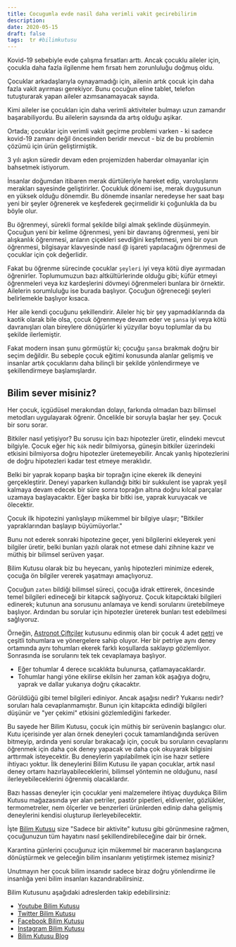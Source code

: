 ```yaml
---
title: Cocugumla evde nasil daha verimli vakit gecirebilirim
description:
date: 2020-05-15 
draft: false
tags:  tr #bilimkutusu
---
```



Kovid-19 sebebiyle evde çalışma fırsatları arttı. Ancak çocuklu aileler için, çocukla daha fazla ilgilenme hem fırsatı hem zorunluluğu doğmuş oldu.

Çocuklar arkadaşlarıyla oynayamadığı için, ailenin artık çocuk için daha fazla vakit ayırması gerekiyor. Bunu çocuğun eline tablet, telefon tutuşturarak yapan aileler azımsanamayacak sayıda. 
<!--more-->
Kimi aileler ise çocukları için daha verimli aktiviteler bulmayı uzun zamandır başarabiliyordu. Bu ailelerin sayısında da artış olduğu aşikar. 

Ortada; çocuklar için verimli vakit geçirme problemi varken - ki sadece kovid-19 zamanı değil öncesinden beridir mevcut - biz de bu problemin çözümü için ürün geliştirmiştik.

3 yılı aşkın süredir devam eden projemizden haberdar olmayanlar için bahsetmek istiyorum.

İnsanlar doğumdan itibaren merak dürtüleriyle hareket edip, varoluşlarını merakları sayesinde geliştirirler. Çocukluk dönemi ise, merak duygusunun en yüksek olduğu dönemdir. Bu dönemde insanlar neredeyse her saat başı yeni bir şeyler öğrenerek ve keşfederek geçirmelidir ki çoğunlukla da bu böyle olur.

Bu öğrenmeyi, sürekli formal şekilde bilgi almak şeklinde düşünmeyin. Çocuğun yeni bir kelime öğrenmesi, yeni bir davranış öğrenmesi, yeni bir alışkanlık öğrenmesi, arıların çiçekleri sevdiğini keşfetmesi, yeni bir oyun öğrenmesi, bilgisayar klavyesinde nasıl @ işareti yapılacağını öğrenmesi de çocuklar için çok değerlidir.

Fakat bu öğrenme sürecinde çocuklar `şeyleri` iyi veya kötü diye ayırmadan öğrenirler. Toplumumuzun bazı altkültürlerinde olduğu gibi; küfür etmeyi öğrenmeleri veya kız kardeşlerini dövmeyi öğrenmeleri bunlara bir örnektir. Ailelerin sorumluluğu ise burada başlıyor. Çocuğun öğreneceği şeyleri belirlemekle başlıyor kısaca.

Her aile kendi çocuğunu şekillendirir. Aileler hiç bir şey yapmadıklarında da kaotik olarak bile olsa, çocuk öğrenmeye devam eder ve `şansa` iyi veya kötü davranışları olan bireylere dönüşürler ki yüzyıllar boyu toplumlar da bu şekilde ilerlemiştir.

Fakat modern insan şunu görmüştür ki; çocuğu `şansa` bırakmak doğru bir seçim değildir. Bu sebeple çocuk eğitimi konusunda alanlar gelişmiş ve insanlar artık çocuklarını daha bilinçli bir şekilde yönlendirmeye ve şekillendirmeye başlamışlardır. 

## Bilim sever misiniz?

Her çocuk, içgüdüsel merakından dolayı, farkında olmadan bazı bilimsel metodları uygulayarak öğrenir. Öncelikle bir soruyla başlar her şey. Çocuk bir soru sorar. 

Bitkiler nasıl yetişiyor?
Bu sorusu için bazı hipotezler üretir, elindeki mevcut bilgiyle. Çocuk eğer hiç `kök` nedir bilmiyorsa, güneşin bitkiler üzerindeki etkisini bilmiyorsa doğru hipotezler üretemeyebilir. Ancak yanlış hipotezlerini de doğru hipotezleri kadar test etmeye meraklıdır.

Belki bir yaprak koparıp başka bir toprağın içine ekerek ilk deneyini gerçekleştirir. Deneyi yaparken kullandığı bitki bir sukkulent ise yaprak yeşil kalmaya devam edecek bir süre sonra toprağın altına doğru kılcal parçalar uzamaya  başlayacaktır. Eğer başka bir bitki ise, yaprak kuruyacak ve ölecektir.

Çocuk ilk hipotezini yanlışlayıp mükemmel bir bilgiye ulaşır; "Bitkiler yapraklarından başlayıp büyümüyorlar."

Bunu not ederek sonraki hipotezine geçer, yeni bilgilerini ekleyerek yeni bilgiler üretir, belki bunları yazılı olarak not etmese dahi zihnine kazır ve müthiş bir bilimsel serüven yaşar. 

Bilim Kutusu olarak biz bu heyecanı, yanlış hipotezleri minimize ederek, çocuğa ön bilgiler vererek yaşatmayı amaçlıyoruz.

Çocuğun `zaten` bildiği bilimsel süreci, çocuğa idrak ettirerek, öncesinde temel bilgileri edineceği bir kitapcık sağlıyoruz. Çocuk kitapcıktaki bilgileri edinerek; kutunun ana sorusunu anlamaya ve kendi sorularını üretebilmeye başlıyor. Ardından bu sorular için hipotezler üreterek bunları test edebilmesi sağlıyoruz.

Örneğin, [Astronot Çiftçiler](https://bilimkutusu.com/tr_TR/products/astronot-ciftciler-deney-seti) kutusunu edinmiş olan bir çocuk 4 adet [petri](https://tr.wikipedia.org/wiki/Petri_kab%C4%B1)
 ve çeşitli tohumlara ve yönergelere sahip oluyor. Her bir petriye aynı deney ortamında aynı tohumları ekerek farklı koşullarda saklayıp gözlemliyor. Sonrasında ise sorularını tek tek cevaplamaya başlıyor.

- Eğer tohumlar 4 derece sıcaklıkta bulunursa, çatlamayacaklardır.
- Tohumlar hangi yöne ekilirse ekilsin her zaman kök aşağıya doğru, yaprak ve dallar yukarıya doğru çıkacaktır.

Görüldüğü gibi temel bilgileri ediniyor. Ancak aşağısı nedir? Yukarısı nedir? soruları hala cevaplanmamıştır. Bunun için kitapcıkta edindiği bilgileri düşünür ve "yer çekimi" etkisini gözlemlediğini farkeder.

Bu sayede her Bilim Kutusu, çocuk için müthiş bir serüvenin başlangıcı olur. Kutu içerisinde yer alan örnek deneyleri çocuk tamamlandığında serüven bitmeyip, ardında yeni sorular bırakacağı için, çocuk bu soruların cevaplarını öğrenmek için daha çok deney yapacak ve daha çok okuyarak bilgisini arttırmak isteyecektir. Bu deneylerin yapılabilmek için ise hazır setlere ihtiyacı yoktur. İlk deneylerini Bilim Kutusu ile yapan çocuklar, artık nasıl deney ortamı hazırlayabileceklerini, bilimsel yöntemin ne olduğunu, nasıl ilerleyebileceklerini öğrenmiş olacaklardır.

Bazı hassas deneyler için çocuklar yeni malzemelere ihtiyaç duydukça Bilim Kutusu mağazasında yer alan petriler, pastör pipetleri, eldivenler, gözlükler, termometreler, nem ölçerler ve benzerleri ürünlerden edinip daha gelişmiş deneylerini kendisi oluşturup ilerleyebilecektir.

İşte [Bilim Kutusu](https://bilimkutusu.com/tr_TR/) size "Sadece bir aktivite" kutusu gibi görünmesine rağmen, çocuğunuzun tüm hayatını nasıl şekillendirebileceğine dair bir örnek.

Karantina günlerini çocuğunuz için mükemmel bir maceranın başlangıcına dönüştürmek ve geleceğin bilim insanlarını yetiştirmek istemez misiniz?

Unutmayın her çocuk bilim insanıdır sadece biraz doğru yönlendirme ile insanlığa yeni bilim insanları kazandırabilirsiniz.

Bilim Kutusunu aşağıdaki adreslerden takip edebilirsiniz:

- [Youtube Bilim Kutusu](https://www.youtube.com/c/bilimkutusu)
- [Twitter Bilim Kutusu](https://twitter.com/bilimkutusucom)
- [Facebook Bilim Kutusu](https://www.facebook.com/bilimkutusucom/)
- [Instagram Bilim Kutusu](https://www.instagram.com/bilimkutusucom/)
- [Bilim Kutusu Blog](https://bilimkutusu.com/tr_TR/blog/)


